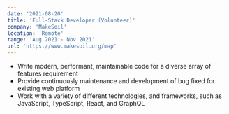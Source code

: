 ```yaml
---
date: '2021-08-20'
title: 'Full-Stack Developer (Volunteer)'
company: 'MakeSoil'
location: 'Remote'
range: 'Aug 2021 - Nov 2021'
url: 'https://www.makesoil.org/map'
---
```


- Write modern, performant, maintainable code for a diverse array of features requirement
- Provide continuously maintenance and development of bug fixed for existing web platform
- Work with a variety of different technologies, and frameworks, such as JavaScript, TypeScript, React, and GraphQL
